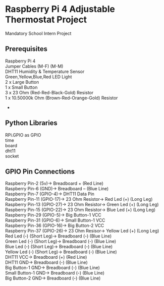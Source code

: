 # Raspberry Pi 4 Adjustable Thermostat Project<br>
Mandatory School Intern Project <br>
## Prerequisites <br>
Raspberry Pi 4 <br>
Jumper Cables (M-F) (M-M) <br>
DHT11 Humidity & Temperature Sensor <br>
Green,Yellow,Blue,Red LED Light <br>
2 x Large Button <br>
1 x Small Button <br>
3 x 23 Ohm (Red-Red-Black-Gold) Resistor <br>
1 x 10.50000k Ohm (Brown-Red-Orange-Gold) Resistor <br>

-
## Python Libraries <br>
RPi.GPIO as GPIO <br>
time <br>
board <br>
dht11 <br>
socket <br>

## GPIO Pin Connections <br>
Raspberry Pin-2 (5v)-> Breadboard + (Red Line)<br>
Raspberry Pin-6 (GND)-> Breadboard – (Blue Line)<br>
Raspberry Pin-7 (GPIO-4)-> DHT11 Data Pin<br>
Raspberry Pin-11 (GPIO-17)-> 23 Ohm Resistor-> Red Led (+) (Long Leg)<br>
Raspberry Pin-13 (GPIO-27)-> 23 Ohm Resistor-> Green Led (+) (Long Leg)<br>
Raspberry Pin-15 (GPIO-22)-> 23 Ohm Resistor-> Blue Led (+) (Long Leg)<br>
Raspberry Pin-29 (GPIO-5)-> Big Button-1 VCC<br>
Raspberry Pin-31 (GPIO-6)-> Small Button-1 VCC<br>
Raspberry Pin-36 (GPIO-16)-> Big Button-2 VCC<br>
Raspberry Pin-37 (GPIO-26)-> 23 Ohm Resisor-> Yellow Led (+) (Long Leg)<br>
Red Led (-) (Short Leg)-> Breadboard (-) (Blue Line)<br>
Green Led (-) (Short Leg)-> Breadboard (-) (Blue Line)<br>
Blue Led (-) (Short Leg)-> Breadboard (-) (Blue Line)<br>
Yellow Led (-) (Short Leg)-> Breadboard (-) (Blue Line)<br>
DHT11 VCC-> Breadboard (+) (Red Line)<br>
DHT11 GND-> Breadboard (-) (Blue Line)<br>
Big Button-1 GND-> Breadboard (-) (Blue Line)<br>
Small Button-1 GND-> Breadboard (-) (Blue Line)<br>
Big Button-2 GND-> Breadboard (-) (Blue Line)<br>


